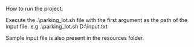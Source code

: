 How to run the project:

Execute the .\parking_lot.sh file with the first argument as the path of the input file.
e.g .\parking_lot.sh D:\\input.txt

Sample input file is also present in the resources folder.